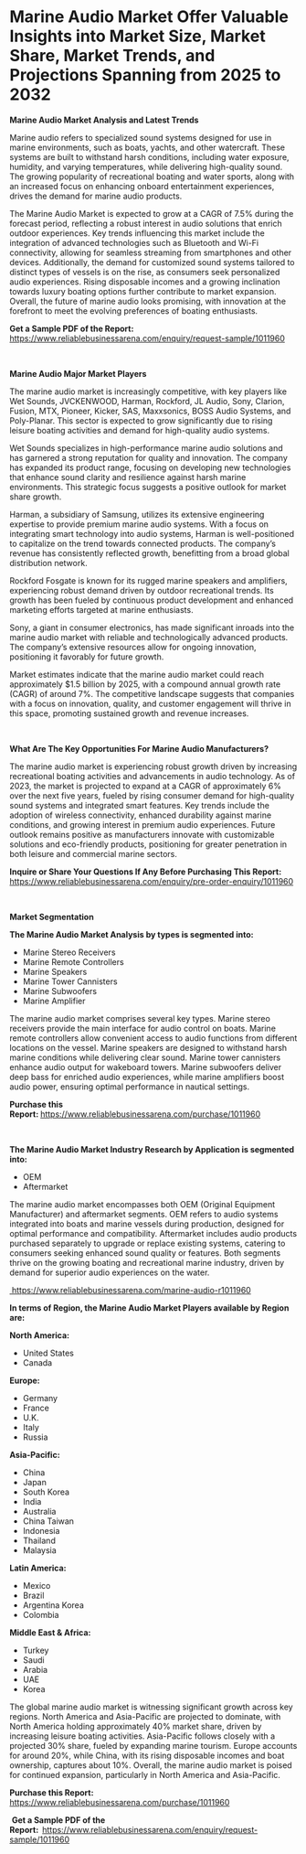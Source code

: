 <p><h1>Marine Audio Market Offer Valuable Insights into Market Size, Market Share, Market Trends, and Projections Spanning from 2025 to 2032</h1></p><p><strong>Marine Audio Market Analysis and Latest Trends</strong></p>
<p><p>Marine audio refers to specialized sound systems designed for use in marine environments, such as boats, yachts, and other watercraft. These systems are built to withstand harsh conditions, including water exposure, humidity, and varying temperatures, while delivering high-quality sound. The growing popularity of recreational boating and water sports, along with an increased focus on enhancing onboard entertainment experiences, drives the demand for marine audio products.</p><p>The Marine Audio Market is expected to grow at a CAGR of 7.5% during the forecast period, reflecting a robust interest in audio solutions that enrich outdoor experiences. Key trends influencing this market include the integration of advanced technologies such as Bluetooth and Wi-Fi connectivity, allowing for seamless streaming from smartphones and other devices. Additionally, the demand for customized sound systems tailored to distinct types of vessels is on the rise, as consumers seek personalized audio experiences. Rising disposable incomes and a growing inclination towards luxury boating options further contribute to market expansion. Overall, the future of marine audio looks promising, with innovation at the forefront to meet the evolving preferences of boating enthusiasts.</p></p>
<p><strong>Get a Sample PDF of the Report:&nbsp;</strong> <a href="https://www.reliablebusinessarena.com/enquiry/request-sample/1011960?utm_campaign=3573&utm_medium=2&utm_source=Github&utm_content=ia&utm_term=17042025&utm_id=marine-audio">https://www.reliablebusinessarena.com/enquiry/request-sample/1011960</a></p>
<p>&nbsp;</p>
<p><strong>Marine Audio Major Market Players</strong></p>
<p><p>The marine audio market is increasingly competitive, with key players like Wet Sounds, JVCKENWOOD, Harman, Rockford, JL Audio, Sony, Clarion, Fusion, MTX, Pioneer, Kicker, SAS, Maxxsonics, BOSS Audio Systems, and Poly-Planar. This sector is expected to grow significantly due to rising leisure boating activities and demand for high-quality audio systems. </p><p>Wet Sounds specializes in high-performance marine audio solutions and has garnered a strong reputation for quality and innovation. The company has expanded its product range, focusing on developing new technologies that enhance sound clarity and resilience against harsh marine environments. This strategic focus suggests a positive outlook for market share growth.</p><p>Harman, a subsidiary of Samsung, utilizes its extensive engineering expertise to provide premium marine audio systems. With a focus on integrating smart technology into audio systems, Harman is well-positioned to capitalize on the trend towards connected products. The company’s revenue has consistently reflected growth, benefitting from a broad global distribution network.</p><p>Rockford Fosgate is known for its rugged marine speakers and amplifiers, experiencing robust demand driven by outdoor recreational trends. Its growth has been fueled by continuous product development and enhanced marketing efforts targeted at marine enthusiasts.</p><p>Sony, a giant in consumer electronics, has made significant inroads into the marine audio market with reliable and technologically advanced products. The company’s extensive resources allow for ongoing innovation, positioning it favorably for future growth.</p><p>Market estimates indicate that the marine audio market could reach approximately $1.5 billion by 2025, with a compound annual growth rate (CAGR) of around 7%. The competitive landscape suggests that companies with a focus on innovation, quality, and customer engagement will thrive in this space, promoting sustained growth and revenue increases.</p></p>
<p>&nbsp;</p>
<p><strong>What Are The Key Opportunities For Marine Audio Manufacturers?</strong></p>
<p><p>The marine audio market is experiencing robust growth driven by increasing recreational boating activities and advancements in audio technology. As of 2023, the market is projected to expand at a CAGR of approximately 6% over the next five years, fueled by rising consumer demand for high-quality sound systems and integrated smart features. Key trends include the adoption of wireless connectivity, enhanced durability against marine conditions, and growing interest in premium audio experiences. Future outlook remains positive as manufacturers innovate with customizable solutions and eco-friendly products, positioning for greater penetration in both leisure and commercial marine sectors.</p></p>
<p><strong>Inquire or Share Your Questions If Any Before Purchasing This Report:</strong> <a href="https://www.reliablebusinessarena.com/enquiry/pre-order-enquiry/1011960?utm_campaign=3573&utm_medium=2&utm_source=Github&utm_content=ia&utm_term=17042025&utm_id=marine-audio">https://www.reliablebusinessarena.com/enquiry/pre-order-enquiry/1011960</a></p>
<p>&nbsp;</p>
<p><strong>Market Segmentation</strong></p>
<p><strong>The Marine Audio Market Analysis by types is segmented into:</strong></p>
<p><ul><li>Marine Stereo Receivers</li><li>Marine Remote Controllers</li><li>Marine Speakers</li><li>Marine Tower Cannisters</li><li>Marine Subwoofers</li><li>Marine Amplifier</li></ul></p>
<p><p>The marine audio market comprises several key types. Marine stereo receivers provide the main interface for audio control on boats. Marine remote controllers allow convenient access to audio functions from different locations on the vessel. Marine speakers are designed to withstand harsh marine conditions while delivering clear sound. Marine tower cannisters enhance audio output for wakeboard towers. Marine subwoofers deliver deep bass for enriched audio experiences, while marine amplifiers boost audio power, ensuring optimal performance in nautical settings.</p></p>
<p><strong>Purchase this Report:&nbsp;</strong><a href="https://www.reliablebusinessarena.com/purchase/1011960?utm_campaign=3573&utm_medium=2&utm_source=Github&utm_content=ia&utm_term=17042025&utm_id=marine-audio">https://www.reliablebusinessarena.com/purchase/1011960</a></p>
<p>&nbsp;</p>
<p><strong>The Marine Audio Market Industry Research by Application is segmented into:</strong></p>
<p><ul><li>OEM</li><li>Aftermarket</li></ul></p>
<p><p>The marine audio market encompasses both OEM (Original Equipment Manufacturer) and aftermarket segments. OEM refers to audio systems integrated into boats and marine vessels during production, designed for optimal performance and compatibility. Aftermarket includes audio products purchased separately to upgrade or replace existing systems, catering to consumers seeking enhanced sound quality or features. Both segments thrive on the growing boating and recreational marine industry, driven by demand for superior audio experiences on the water.</p></p>
<p><a href="https://www.reliablebusinessarena.com/marine-audio-r1011960?utm_campaign=3573&utm_medium=2&utm_source=Github&utm_content=ia&utm_term=17042025&utm_id=marine-audio">&nbsp;https://www.reliablebusinessarena.com/marine-audio-r1011960</a></p>
<p><strong>In terms of Region, the Marine Audio Market Players available by Region are:</strong></p>
<p>
    <p> <strong> North America: </strong>
        <ul>
            <li>United States</li>
            <li>Canada</li>
        </ul>
        </p> 
    <p> <strong> Europe: </strong>
        <ul>
            <li>Germany</li>
            <li>France</li>
            <li>U.K.</li>
            <li>Italy</li>
            <li>Russia</li>
        </ul>
        </p> 
    <p> <strong> Asia-Pacific: </strong>
        <ul>
            <li>China</li>
            <li>Japan</li>
            <li>South Korea</li>
            <li>India</li>
            <li>Australia</li>
            <li>China Taiwan</li>
            <li>Indonesia</li>
            <li>Thailand</li>
            <li>Malaysia</li>
        </ul>
        </p> 
    <p> <strong> Latin America: </strong>
        <ul>
            <li>Mexico</li>
            <li>Brazil</li>
            <li>Argentina Korea</li>
            <li>Colombia</li>
        </ul>
        </p> 
    <p> <strong> Middle East & Africa: </strong>
        <ul>
            <li>Turkey</li>
            <li>Saudi</li>
            <li>Arabia</li>
            <li>UAE</li>
            <li>Korea</li>
        </ul>
    </p>
    </p>
<p><p>The global marine audio market is witnessing significant growth across key regions. North America and Asia-Pacific are projected to dominate, with North America holding approximately 40% market share, driven by increasing leisure boating activities. Asia-Pacific follows closely with a projected 30% share, fueled by expanding marine tourism. Europe accounts for around 20%, while China, with its rising disposable incomes and boat ownership, captures about 10%. Overall, the marine audio market is poised for continued expansion, particularly in North America and Asia-Pacific.</p></p>
<p><strong>Purchase this Report: </strong><a href="https://www.reliablebusinessarena.com/purchase/1011960?utm_campaign=3573&utm_medium=2&utm_source=Github&utm_content=ia&utm_term=17042025&utm_id=marine-audio">https://www.reliablebusinessarena.com/purchase/1011960</a></p>
<p>&nbsp;<strong>Get a Sample PDF of the Report:&nbsp;&nbsp;</strong><a href="https://www.reliablebusinessarena.com/enquiry/request-sample/1011960?utm_campaign=3573&utm_medium=2&utm_source=Github&utm_content=ia&utm_term=17042025&utm_id=marine-audio">https://www.reliablebusinessarena.com/enquiry/request-sample/1011960</a></p>
<p><strong></strong></p>
<p><p></p><p></p><p></p></p>